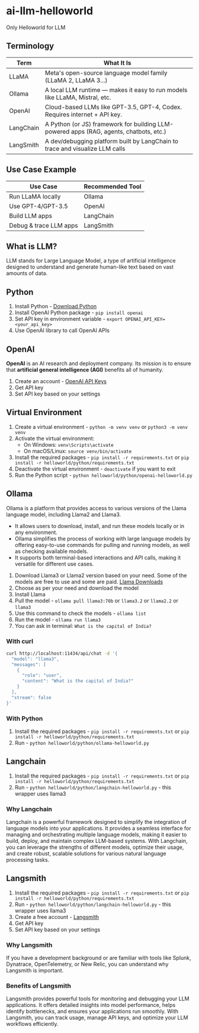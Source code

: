 # ai-llm-helloworld
Only Helloworld for LLM

## Terminology

| Term      | What It Is                                                                 |
|-----------|----------------------------------------------------------------------------|
| LLaMA     | Meta's open-source language model family (LLaMA 2, LLaMA 3...)             |
| Ollama    | A local LLM runtime — makes it easy to run models like LLaMA, Mistral, etc.|
| OpenAI    | Cloud-based LLMs like GPT-3.5, GPT-4, Codex. Requires internet + API key.  |
| LangChain | A Python (or JS) framework for building LLM-powered apps (RAG, agents, chatbots, etc.) |
| LangSmith | A dev/debugging platform built by LangChain to trace and visualize LLM calls |


## Use Case Example

| Use Case              | Recommended Tool |
|-----------------------|------------------|
| Run LLaMA locally     | Ollama           |
| Use GPT-4/GPT-3.5     | OpenAI           |
| Build LLM apps        | LangChain        |
| Debug & trace LLM apps| LangSmith        |

## What is LLM?
LLM stands for Large Language Model, a type of artificial intelligence designed to understand and generate human-like text based on vast amounts of data.

## Python
1. Install Python - [Download Python](https://www.python.org/downloads/)
2. Install OpenAI Python package - `pip install openai`
3. Set API key in environment variable - `export OPENAI_API_KEY=<your_api_key>`
4. Use OpenAI library to call OpenAI APIs

## OpenAI
**OpenAI** is an AI research and deployment company. Its mission is to ensure that **artificial general intelligence (AGI)** benefits all of humanity.

1. Create an account - [OpenAI API Keys](https://platform.openai.com/api-keys)
2. Get API key
3. Set API key based on your settings

## Virtual Environment
1. Create a virtual environment - `python -m venv venv` or `python3 -m venv venv`
2. Activate the virtual environment:
    - On Windows: `venv\Scripts\activate`
    - On macOS/Linux: `source venv/bin/activate`
3. Install the required packages - `pip install -r requirements.txt` or `pip install -r helloworld/python/requirements.txt`
4. Deactivate the virtual environment - `deactivate` if you want to exit
5. Run the Python script - `python helloworld/python/openai-helloworld.py`

## Ollama
Ollama is a platform that provides access to various versions of the Llama language model, including Llama2 and Llama3. 

- It allows users to download, install, and run these models locally or in any environment.
- Ollama simplifies the process of working with large language models by offering easy-to-use commands for pulling and running models, as well as checking available models.
- It supports both terminal-based interactions and API calls, making it versatile for different use cases.

1. Download Llama3 or Llama2 version based on your need. Some of the models are free to use and some are paid. [Llama Downloads](https://www.llama.com/llama-downloads/)
2. Choose as per your need and download the model
3. Install Llama
4. Pull the model - `ollama pull llama3:70b` or `llama3.2` or `llama2.2` or `llama3`
5. Use this command to check the models - `ollama list`
6. Run the model - `ollama run llama3`
7. You can ask in terminal: `What is the capital of India?`

### With curl
```sh
curl http://localhost:11434/api/chat -d '{
  "model": "llama3",
  "messages": [
    {
      "role": "user",
      "content": "What is the capital of India?"
    }
  ],
  "stream": false
}'
```

### With Python
1. Install the required packages - `pip install -r requirements.txt` or `pip install -r helloworld/python/requirements.txt`
2. Run - `python helloworld/python/ollama-helloworld.py`

## Langchain
1. Install the required packages - `pip install -r requirements.txt` or `pip install -r helloworld/python/requirements.txt`
2. Run - `python helloworld/python/langchain-helloworld.py` - this wrapper uses llama3

### Why Langchain
Langchain is a powerful framework designed to simplify the integration of language models into your applications. It provides a seamless interface for managing and orchestrating multiple language models, making it easier to build, deploy, and maintain complex LLM-based systems. With Langchain, you can leverage the strengths of different models, optimize their usage, and create robust, scalable solutions for various natural language processing tasks.

## Langsmith
1. Install the required packages - `pip install -r requirements.txt` or `pip install -r helloworld/python/requirements.txt`
2. Run - `python helloworld/python/langchain-helloworld.py` - this wrapper uses llama3
3. Create a free account - [Langsmith](https://www.langsmith.com/)
4. Get API key
5. Set API key based on your settings

### Why Langsmith
If you have a development background or are familiar with tools like Splunk, Dynatrace, OpenTelemetry, or New Relic, you can understand why Langsmith is important.

### Benefits of Langsmith
Langsmith provides powerful tools for monitoring and debugging your LLM applications. It offers detailed insights into model performance, helps identify bottlenecks, and ensures your applications run smoothly. With Langsmith, you can track usage, manage API keys, and optimize your LLM workflows efficiently.